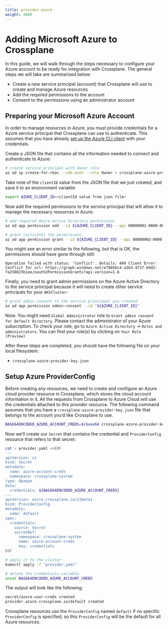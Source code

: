 ```yaml
---
title: provider-azure
weight: 4000
---
```

# Adding Microsoft Azure to Crossplane

In this guide, we will walk through the steps necessary to configure your Azure
account to be ready for integration with Crossplane. The general steps we will
take are summarized below:

* Create a new service principal (account) that Crossplane will use to create
  and manage Azure resources
* Add the required permissions to the account
* Consent to the permissions using an administrator account

## Preparing your Microsoft Azure Account

In order to manage resources in Azure, you must provide credentials for a Azure
service principal that Crossplane can use to authenticate. This assumes that you
have already [set up the Azure CLI
client](https://docs.microsoft.com/en-us/cli/azure/authenticate-azure-cli?view=azure-cli-latest)
with your credentials.

Create a JSON file that contains all the information needed to connect and
authenticate to Azure:

```bash
# create service principal with Owner role
az ad sp create-for-rbac --sdk-auth --role Owner > crossplane-azure-provider-key.json
```

Take note of the `clientID` value from the JSON file that we just created, and
save it to an environment variable:

```bash
export AZURE_CLIENT_ID=<clientId value from json file>
```

Now add the required permissions to the service principal that will allow it to
manage the necessary resources in Azure:

```bash
# add required Azure Active Directory permissions
az ad app permission add --id ${AZURE_CLIENT_ID} --api 00000002-0000-0000-c000-000000000000 --api-permissions 1cda74f2-2616-4834-b122-5cb1b07f8a59=Role 78c8a3c8-a07e-4b9e-af1b-b5ccab50a175=Role

# grant (activate) the permissions
az ad app permission grant --id ${AZURE_CLIENT_ID} --api 00000002-0000-0000-c000-000000000000 --expires never
```

You might see an error similar to the following, but that is OK, the permissions
should have gone through still:

```console
Operation failed with status: 'Conflict'. Details: 409 Client Error: Conflict for url: https://graph.windows.net/e7985bc4-a3b3-4f37-b9d2-fa256023b1ae/oauth2PermissionGrants?api-version=1.6
```

Finally, you need to grant admin permissions on the Azure Active Directory to
the service principal because it will need to create other service principals
for your `AKSCluster`:

```bash
# grant admin consent to the service princinpal you created
az ad app permission admin-consent --id "${AZURE_CLIENT_ID}"
```

Note: You might need `Global Administrator` role to `Grant admin consent for
Default Directory`. Please contact the administrator of your Azure subscription.
To check your role, go to `Azure Active Directory` -> `Roles and
administrators`. You can find your role(s) by clicking on `Your Role (Preview)`

After these steps are completed, you should have the following file on your
local filesystem:

* `crossplane-azure-provider-key.json`

## Setup Azure ProviderConfig

Before creating any resources, we need to create and configure an Azure cloud
provider resource in Crossplane, which stores the cloud account information in
it. All the requests from Crossplane to Azure Cloud will use the credentials
attached to this provider resource. The following command assumes that you have
a `crossplane-azure-provider-key.json` file that belongs to the account you’d
like Crossplane to use.

```bash
BASE64ENCODED_AZURE_ACCOUNT_CREDS=$(base64 crossplane-azure-provider-key.json | tr -d "\n")
```

Now we’ll create our `Secret` that contains the credential and `ProviderConfig`
resource that refers to that secret:

```bash
cat > provider.yaml <<EOF
---
apiVersion: v1
kind: Secret
metadata:
  name: azure-account-creds
  namespace: crossplane-system
type: Opaque
data:
  credentials: ${BASE64ENCODED_AZURE_ACCOUNT_CREDS}
---
apiVersion: azure.crossplane.io/v1beta1
kind: ProviderConfig
metadata:
  name: default
spec:
  credentials:
    source: Secret
    secretRef:
      namespace: crossplane-system
      name: azure-account-creds
      key: credentials
EOF

# apply it to the cluster:
kubectl apply -f "provider.yaml"

# delete the credentials variable
unset BASE64ENCODED_AZURE_ACCOUNT_CREDS
```

The output will look like the following:

```bash
secret/azure-user-creds created
provider.azure.crossplane.io/default created
```

Crossplane resources use the `ProviderConfig` named `default` if no specific
`ProviderConfig` is specified, so this `ProviderConfig` will be the default for
all Azure resources.
